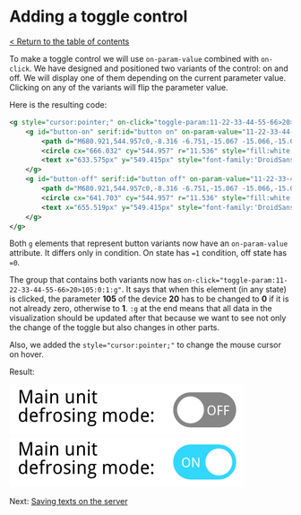 # Adding a toggle control

[< Return to the table of contents](../../README.md)

To make a toggle control we will use `on-param-value` combined with `on-click`. We have designed and positioned two variants of the control: on and off. We will display one of them depending on the current parameter value. Clicking on any of the variants will flip the parameter value.

Here is the resulting code:

```xml
<g style="cursor:pointer;" on-click="toggle-param:11-22-33-44-55-66>20>105:0:1:g">
    <g id="button-on" serif:id="button on" on-param-value="11-22-33-44-55-66>20>105:=1:display:block:none:r" style="display:none;">
        <path d="M680.921,544.957c0,-8.316 -6.751,-15.067 -15.066,-15.067l-24.005,0c-8.315,0 -15.066,6.751 -15.066,15.067c0,8.315 6.751,15.066 15.066,15.066l24.005,0c8.315,0 15.066,-6.751 15.066,-15.066Z" style="fill:rgb(29,214,255);"/>
        <circle cx="666.032" cy="544.957" r="11.536" style="fill:white;"/>
        <text x="633.575px" y="549.415px" style="font-family:'DroidSans', 'Droid Sans', sans-serif;font-size:11.449px;fill:white;">ON</text>
    </g>
    <g id="button-off" serif:id="button off" on-param-value="11-22-33-44-55-66>20>105:=0:display:block:none:r" style="display:none;">
        <path d="M680.921,544.957c0,-8.316 -6.751,-15.067 -15.066,-15.067l-24.005,0c-8.315,0 -15.066,6.751 -15.066,15.067c0,8.315 6.751,15.066 15.066,15.066l24.005,0c8.315,0 15.066,-6.751 15.066,-15.066Z" style="fill:rgb(134,134,134);"/>
        <circle cx="641.703" cy="544.957" r="11.536" style="fill:white;"/>
        <text x="655.519px" y="549.415px" style="font-family:'DroidSans', 'Droid Sans', sans-serif;font-size:11.449px;fill:white;">OFF</text>
    </g>
</g>
```

Both `g` elements that represent button variants now have an `on-param-value` attribute. It differs only in condition. On state has `=1` condition, off state has `=0`.

The group that contains both variants now has `on-click="toggle-param:11-22-33-44-55-66>20>105:0:1:g"`. It says that when this element (in any state) is clicked, the parameter **105** of the device **20** has to be changed to **0** if it is not already zero, otherwise to **1**. `:g` at the end means that all data in the visualization should be updated after that because we want to see not only the change of the toggle but also changes in other parts.

Also, we added the `style="cursor:pointer;"` to change the mouse cursor on hover.

Result:

![Door is open](img-toggle-off.png) ![Door is open](img-toggle-on.png)

Next: [Saving texts on the server](../06-store-text/README.md)
